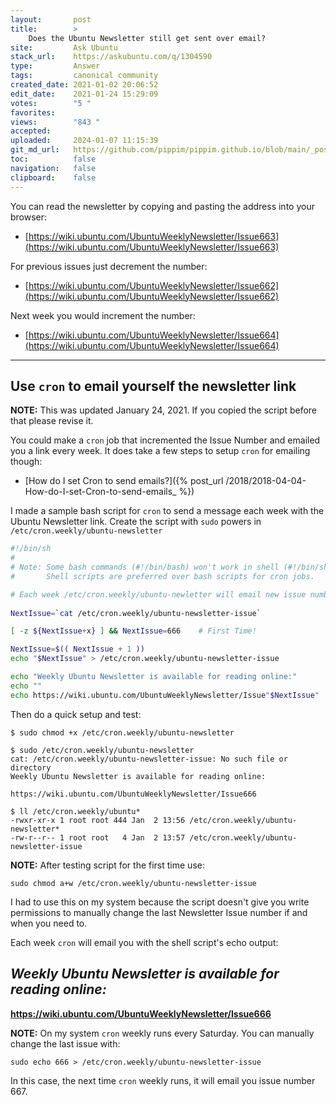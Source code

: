 ```yaml
---
layout:       post
title:        >
    Does the Ubuntu Newsletter still get sent over email?
site:         Ask Ubuntu
stack_url:    https://askubuntu.com/q/1304590
type:         Answer
tags:         canonical community
created_date: 2021-01-02 20:06:52
edit_date:    2021-01-24 15:29:09
votes:        "5 "
favorites:    
views:        "843 "
accepted:     
uploaded:     2024-01-07 11:15:39
git_md_url:   https://github.com/pippim/pippim.github.io/blob/main/_posts/2021/2021-01-02-Does-the-Ubuntu-Newsletter-still-get-sent-over-email_.md
toc:          false
navigation:   false
clipboard:    false
---
```


You can read the newsletter by copying and pasting the address into your browser:

- [https://wiki.ubuntu.com/UbuntuWeeklyNewsletter/Issue663](https://wiki.ubuntu.com/UbuntuWeeklyNewsletter/Issue663)

For previous issues just decrement the number:

- [https://wiki.ubuntu.com/UbuntuWeeklyNewsletter/Issue662](https://wiki.ubuntu.com/UbuntuWeeklyNewsletter/Issue662)

Next week you would increment the number:

- [https://wiki.ubuntu.com/UbuntuWeeklyNewsletter/Issue664](https://wiki.ubuntu.com/UbuntuWeeklyNewsletter/Issue664)


----------

## Use `cron` to email yourself the newsletter link

**NOTE:** This was updated January 24, 2021. If you copied the script before that please revise it.

You could make a `cron` job that incremented the Issue Number and emailed you a link every week. It does take a few steps to setup `cron` for emailing though:

- [How do I set Cron to send emails?]({% post_url /2018/2018-04-04-How-do-I-set-Cron-to-send-emails_ %})

I made a sample bash script for `cron` to send a message each week with the Ubuntu Newsletter link. Create the script with `sudo` powers in `/etc/cron.weekly/ubuntu-newsletter`

``` bash
#!/bin/sh
# 
# Note: Some bash commands (#!/bin/bash) won't work in shell (#!/bin/sh)
#       Shell scripts are preferred over bash scripts for cron jobs.

# Each week /etc/cron.weekly/ubuntu-newletter will email new issue number
                
NextIssue=`cat /etc/cron.weekly/ubuntu-newsletter-issue`

[ -z ${NextIssue+x} ] && NextIssue=666    # First Time!

NextIssue=$(( NextIssue + 1 ))
echo "$NextIssue" > /etc/cron.weekly/ubuntu-newsletter-issue

echo "Weekly Ubuntu Newsletter is available for reading online:"
echo ""
echo https://wiki.ubuntu.com/UbuntuWeeklyNewsletter/Issue"$NextIssue"
```

Then do a quick setup and test:

``` 
$ sudo chmod +x /etc/cron.weekly/ubuntu-newsletter

$ sudo /etc/cron.weekly/ubuntu-newsletter
cat: /etc/cron.weekly/ubuntu-newsletter-issue: No such file or directory
Weekly Ubuntu Newsletter is available for reading online:

https://wiki.ubuntu.com/UbuntuWeeklyNewsletter/Issue666

$ ll /etc/cron.weekly/ubuntu*
-rwxr-xr-x 1 root root 444 Jan  2 13:56 /etc/cron.weekly/ubuntu-newsletter*
-rw-r--r-- 1 root root   4 Jan  2 13:57 /etc/cron.weekly/ubuntu-newsletter-issue
```
**NOTE:** After testing script for the first time use:

``` 
sudo chmod a+w /etc/cron.weekly/ubuntu-newsletter-issue
```

I had to use this on my system because the script doesn't give you write permissions to manually change the last Newsletter Issue number if and when you need to.

Each week `cron` will email you with the shell script's echo output:

## *Weekly Ubuntu Newsletter is available for reading online:*

**https://wiki.ubuntu.com/UbuntuWeeklyNewsletter/Issue666**

**NOTE:** On my system `cron` weekly runs every Saturday. You can manually change the last issue with:

``` 
sudo echo 666 > /etc/cron.weekly/ubuntu-newsletter-issue
```

In this case, the next time `cron` weekly runs, it will email you issue number 667.
